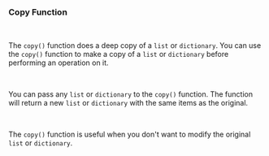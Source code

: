 ### Copy Function

<br />

The `copy()` function does a deep copy of a `list` or `dictionary`. You can use the `copy()` function to make a copy of a `list` or `dictionary` before performing an operation on it.

<br />

You can pass any `list` or `dictionary` to the `copy()` function. The function will return a new `list` or `dictionary` with the same items as the original.

<br />

The `copy()` function is useful when you don't want to modify the original `list` or `dictionary`.
